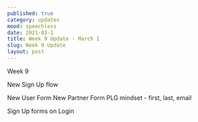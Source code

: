```yaml
---
published: true
category: updates
mood: speechless
date: 2021-03-1
title: Week 9 Update - March 1
slug: Week 9 Update
layout: post
---
```


Week 9

New Sign Up flow

New User Form
New Partner Form
  PLG mindset - first, last, email

Sign Up forms on Login
